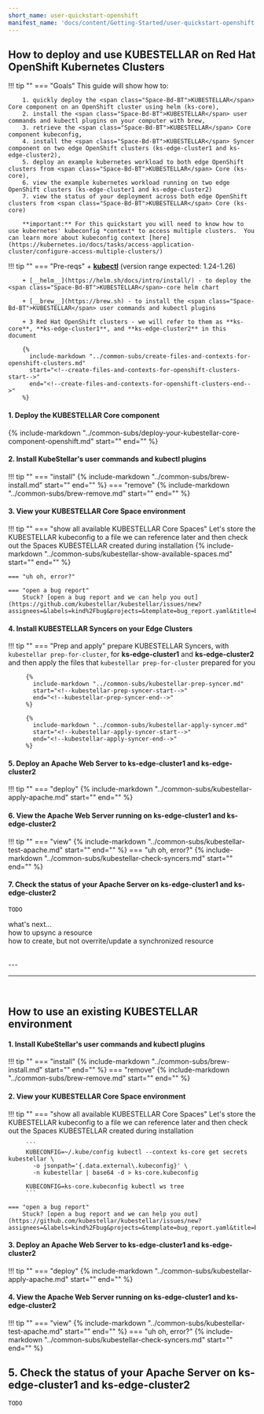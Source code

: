 ```yaml
---
short_name: user-quickstart-openshift
manifest_name: 'docs/content/Getting-Started/user-quickstart-openshift.md'
---
```

<!-- [![User QuickStart OpenShift test]({{config.repo_url}}/actions/workflows/docs-ecutable-user-quickstart-openshift.yml/badge.svg?branch={{config.ks_branch}})]({{config.repo_url}}/actions/workflows/docs-ecutable-user-quickstart-openshift.yml)&nbsp;&nbsp;&nbsp; -->

<!-- 
!!! tip "Estimated time to complete this example:" 
    ~20 minutes (after installing prerequisites) -->

## How to deploy and use <span class="Space-Bd-BT">KUBESTELLAR</span> on Red Hat OpenShift Kubernetes Clusters

!!! tip ""
    === "Goals"
        This guide will show how to:

        1. quickly deploy the <span class="Space-Bd-BT">KUBESTELLAR</span> Core component on an OpenShift cluster using helm (ks-core), 
        2. install the <span class="Space-Bd-BT">KUBESTELLAR</span> user commands and kubectl plugins on your computer with brew,
        3. retrieve the <span class="Space-Bd-BT">KUBESTELLAR</span> Core component kubeconfig, 
        4. install the <span class="Space-Bd-BT">KUBESTELLAR</span> Syncer component on two edge OpenShift clusters (ks-edge-cluster1 and ks-edge-cluster2), 
        5. deploy an example kubernetes workload to both edge OpenShift clusters from <span class="Space-Bd-BT">KUBESTELLAR</span> Core (ks-core),
        6. view the example kubernetes workload running on two edge OpenShift clusters (ks-edge-cluster1 and ks-edge-cluster2)
        7. view the status of your deployment across both edge OpenShift clusters from <span class="Space-Bd-BT">KUBESTELLAR</span> Core (ks-core)

        **important:** For this quickstart you will need to know how to use kubernetes' kubeconfig *context* to access multiple clusters.  You can learn more about kubeconfig context [here](https://kubernetes.io/docs/tasks/access-application-cluster/configure-access-multiple-clusters/)

!!! tip ""
    === "Pre-reqs"
        + [__kubectl__](https://kubernetes.io/docs/tasks/tools/) (version range expected: 1.24-1.26)

        + [__helm__](https://helm.sh/docs/intro/install/) - to deploy the <span class="Space-Bd-BT">KUBESTELLAR</span>-core helm chart
        
        + [__brew__](https://brew.sh) - to install the <span class="Space-Bd-BT">KUBESTELLAR</span> user commands and kubectl plugins
        
        + 3 Red Hat OpenShift clusters - we will refer to them as **ks-core**, **ks-edge-cluster1**, and **ks-edge-cluster2** in this document

        {%
          include-markdown "../common-subs/create-files-and-contexts-for-openshift-clusters.md"
          start="<!--create-files-and-contexts-for-openshift-clusters-start-->"
          end="<!--create-files-and-contexts-for-openshift-clusters-end-->"
        %}
   
#### 1. Deploy the <span class="Space-Bd-BT">KUBESTELLAR</span> Core component
{%
  include-markdown "../common-subs/deploy-your-kubestellar-core-component-openshift.md"
  start="<!--deploy-your-kubestellar-core-component-openshift-start-->"
  end="<!--deploy-your-kubestellar-core-component-openshift-end-->"
%}

#### 2. Install KubeStellar's user commands and kubectl plugins
!!! tip ""
    === "install"
         {%
           include-markdown "../common-subs/brew-install.md"
           start="<!--brew-install-start-->"
           end="<!--brew-install-end-->"
         %}
    === "remove"
         {%
           include-markdown "../common-subs/brew-remove.md"
           start="<!--brew-remove-start-->"
           end="<!--brew-remove-end-->"
         %}

#### 3. View your <span class="Space-Bd-BT">KUBESTELLAR</span> Core Space environment
!!! tip ""
    === "show all available <span class="Space-Bd-BT">KUBESTELLAR</span> Core Spaces"
         Let's store the <span class="Space-Bd-BT">KUBESTELLAR</span> kubeconfig to a file we can reference later and then check out the Spaces <span class="Space-Bd-BT">KUBESTELLAR</span> created during installation
         {%
           include-markdown "../common-subs/kubestellar-show-available-spaces.md"
           start="<!--kubestellar-show-available-spaces-start-->"
           end="<!--kubestellar-show-available-spaces-end-->"
         %}
    
    === "uh oh, error?"

    === "open a bug report"
        Stuck? [open a bug report and we can help you out](https://github.com/kubestellar/kubestellar/issues/new?assignees=&labels=kind%2Fbug&projects=&template=bug_report.yaml&title=bug%3A+)


#### 4. Install <span class="Space-Bd-BT">KUBESTELLAR</span> Syncers on your Edge Clusters
!!! tip ""
    === "Prep and apply"
        prepare <span class="Space-Bd-BT">KUBESTELLAR</span> Syncers, with `kubestellar prep-for-cluster`, for **ks-edge-cluster1** and **ks-edge-cluster2** and then apply the files that `kubestellar prep-for-cluster` prepared for you

         {%
           include-markdown "../common-subs/kubestellar-prep-syncer.md"
           start="<!--kubestellar-prep-syncer-start-->"
           end="<!--kubestellar-prep-syncer-end-->"
         %}

         {%
           include-markdown "../common-subs/kubestellar-apply-syncer.md"
           start="<!--kubestellar-apply-syncer-start-->"
           end="<!--kubestellar-apply-syncer-end-->"
         %}

#### 5. Deploy an Apache Web Server to ks-edge-cluster1 and ks-edge-cluster2
!!! tip ""
    === "deploy"
         {%
           include-markdown "../common-subs/kubestellar-apply-apache.md"
           start="<!--kubestellar-apply-apache-start-->"
           end="<!--kubestellar-apply-apache-end-->"
         %}

#### 6. View the Apache Web Server running on ks-edge-cluster1 and ks-edge-cluster2
!!! tip ""
    === "view"
         {%
           include-markdown "../common-subs/kubestellar-test-apache.md"
           start="<!--kubestellar-test-apache-start-->"
           end="<!--kubestellar-test-apache-end-->"
         %}
    === "uh oh, error?"
         {%
           include-markdown "../common-subs/kubestellar-check-syncers.md"
           start="<!--kubestellar-check-syncers-start-->"
           end="<!--kubestellar-check-syncers-end-->"
         %}

#### 7. Check the status of your Apache Server on ks-edge-cluster1 and ks-edge-cluster2

```
TODO
```

what's next...  
how to upsync a resource  
how to create, but not overrite/update a synchronized resource  

<br>
---

---
<br>

## How to use an existing <span class="Space-Bd-BT">KUBESTELLAR</span> environment

#### 1. Install KubeStellar's user commands and kubectl plugins
!!! tip ""
    === "install"
         {%
           include-markdown "../common-subs/brew-install.md"
           start="<!--brew-install-start-->"
           end="<!--brew-install-end-->"
         %}
    === "remove"
         {%
           include-markdown "../common-subs/brew-remove.md"
           start="<!--brew-remove-start-->"
           end="<!--brew-remove-end-->"
         %}

#### 2. View your <span class="Space-Bd-BT">KUBESTELLAR</span> Core Space environment

!!! tip ""
    === "show all available <span class="Space-Bd-BT">KUBESTELLAR</span> Core Spaces"
         Let's store the <span class="Space-Bd-BT">KUBESTELLAR</span> kubeconfig to a file we can reference later and then check out the Spaces <span class="Space-Bd-BT">KUBESTELLAR</span> created during installation

         ```
         KUBECONFIG=~/.kube/config kubectl --context ks-core get secrets kubestellar \
           -o jsonpath='{.data.external\.kubeconfig}' \
           -n kubestellar | base64 -d > ks-core.kubeconfig

         KUBECONFIG=ks-core.kubeconfig kubectl ws tree
         ```

    === "open a bug report"
        Stuck? [open a bug report and we can help you out](https://github.com/kubestellar/kubestellar/issues/new?assignees=&labels=kind%2Fbug&projects=&template=bug_report.yaml&title=bug%3A+)

#### 3. Deploy an Apache Web Server to ks-edge-cluster1 and ks-edge-cluster2
!!! tip ""
    === "deploy"
         {%
           include-markdown "../common-subs/kubestellar-apply-apache.md"
           start="<!--kubestellar-apply-apache-start-->"
           end="<!--kubestellar-apply-apache-end-->"
         %}

#### 4. View the Apache Web Server running on ks-edge-cluster1 and ks-edge-cluster2
!!! tip ""
    === "view"
         {%
           include-markdown "../common-subs/kubestellar-test-apache.md"
           start="<!--kubestellar-test-apache-start-->"
           end="<!--kubestellar-test-apache-end-->"
         %}
    === "uh oh, error?"
         {%
           include-markdown "../common-subs/kubestellar-check-syncers.md"
           start="<!--kubestellar-check-syncers-start-->"
           end="<!--kubestellar-check-syncers-end-->"
         %}


## 5. Check the status of your Apache Server on ks-edge-cluster1 and ks-edge-cluster2

```
TODO
```